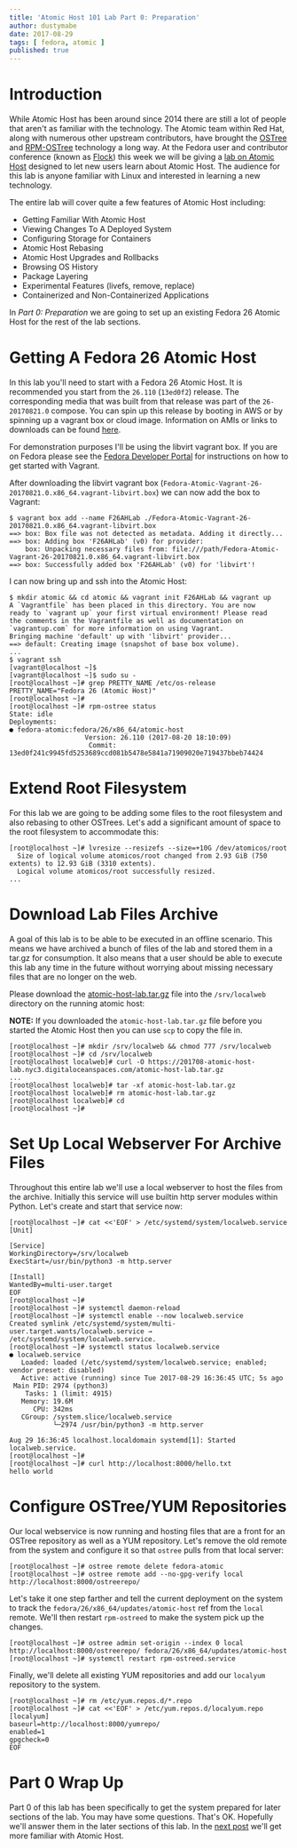 ```yaml
---
title: 'Atomic Host 101 Lab Part 0: Preparation'
author: dustymabe
date: 2017-08-29
tags: [ fedora, atomic ]
published: true
---
```


# Introduction

While Atomic Host has been around since 2014 there are still a lot of
people that aren't as familiar with the technology. The Atomic team
within Red Hat, along with numerous other upstream contributors, have
brought the [OSTree](https://ostree.readthedocs.io/en/latest/manual/introduction/)
and [RPM-OSTree](https://rpm-ostree.readthedocs.io/en/latest/)
technology a long way. At the Fedora user and contributor conference (known as 
[Flock](https://flocktofedora.org/)) this week we will be
giving a [lab on Atomic Host](https://flock2017.sched.com/event/Bm97/atomic-host-101)
designed to let new users learn about
Atomic Host. The audience for this lab is anyone familiar with Linux
and interested in learning a new technology.

The entire lab will cover quite a few features of Atomic Host
including:

- Getting Familiar With Atomic Host
- Viewing Changes To A Deployed System
- Configuring Storage for Containers
- Atomic Host Rebasing 
- Atomic Host Upgrades and Rollbacks
- Browsing OS History
- Package Layering
- Experimental Features (livefs, remove, replace)
- Containerized and Non-Containerized Applications

In *Part 0: Preparation* we are going to set up an existing Fedora 26
Atomic Host for the rest of the lab sections.


# Getting A Fedora 26 Atomic Host

In this lab you'll need to start with a Fedora 26 Atomic Host. It is
recommended you start from the `26.110` (`13ed0f2`) release. The
corresponding media that was built from that release was part of
the `26-20170821.0` compose. You can spin up this release by booting 
in AWS or by spinning up a vagrant box or cloud image. Information on
AMIs or links to downloads can be found [here](/2017-08-29/imageinfo.txt).

For demonstration purposes I'll be using the libvirt vagrant box. If
you are on Fedora please see the [Fedora Developer Portal](https://developer.fedoraproject.org/tools/vagrant/about.html)
for instructions on how to get started with Vagrant.

After downloading the libvirt vagrant box
(`Fedora-Atomic-Vagrant-26-20170821.0.x86_64.vagrant-libvirt.box`)
we can now add the box to Vagrant: 

```nohighlight
$ vagrant box add --name F26AHLab ./Fedora-Atomic-Vagrant-26-20170821.0.x86_64.vagrant-libvirt.box
==> box: Box file was not detected as metadata. Adding it directly...
==> box: Adding box 'F26AHLab' (v0) for provider:
    box: Unpacking necessary files from: file:///path/Fedora-Atomic-Vagrant-26-20170821.0.x86_64.vagrant-libvirt.box
==> box: Successfully added box 'F26AHLab' (v0) for 'libvirt'!
```

I can now bring up and ssh into the Atomic Host:

```nohighlight
$ mkdir atomic && cd atomic && vagrant init F26AHLab && vagrant up
A `Vagrantfile` has been placed in this directory. You are now
ready to `vagrant up` your first virtual environment! Please read
the comments in the Vagrantfile as well as documentation on
`vagrantup.com` for more information on using Vagrant.
Bringing machine 'default' up with 'libvirt' provider...
==> default: Creating image (snapshot of base box volume).
...
$ vagrant ssh
[vagrant@localhost ~]$
[vagrant@localhost ~]$ sudo su -
[root@localhost ~]# grep PRETTY_NAME /etc/os-release
PRETTY_NAME="Fedora 26 (Atomic Host)"
[root@localhost ~]#
[root@localhost ~]# rpm-ostree status
State: idle
Deployments:
● fedora-atomic:fedora/26/x86_64/atomic-host
                   Version: 26.110 (2017-08-20 18:10:09)
                    Commit: 13ed0f241c9945fd5253689ccd081b5478e5841a71909020e719437bbeb74424
```


# Extend Root Filesystem

For this lab we are going to be adding some files to the root
filesystem and also rebasing to other OSTrees. Let's add a significant
amount of space to the root filesystem to accommodate this:

```nohighlight
[root@localhost ~]# lvresize --resizefs --size=+10G /dev/atomicos/root
  Size of logical volume atomicos/root changed from 2.93 GiB (750 extents) to 12.93 GiB (3310 extents).
  Logical volume atomicos/root successfully resized.
...
``` 

# Download Lab Files Archive

A goal of this lab is to be able to be executed in an offline
scenario. This means we have archived a bunch of files of the lab
and stored them in a tar.gz for consumption. It also means that a
user should be able to execute this lab any time in the future without
worrying about missing necessary files that are no longer on the web.

Please download the [atomic-host-lab.tar.gz](https://201708-atomic-host-lab.nyc3.digitaloceanspaces.com/atomic-host-lab.tar.gz)
file into the `/srv/localweb` directory on the running atomic host:

**NOTE:** If you downloaded the `atomic-host-lab.tar.gz` file before
          you started the Atomic Host then you can use `scp` to copy
          the file in.

```nohighlight
[root@localhost ~]# mkdir /srv/localweb && chmod 777 /srv/localweb
[root@localhost ~]# cd /srv/localweb
[root@localhost localweb]# curl -O https://201708-atomic-host-lab.nyc3.digitaloceanspaces.com/atomic-host-lab.tar.gz
...
[root@localhost localweb]# tar -xf atomic-host-lab.tar.gz
[root@localhost localweb]# rm atomic-host-lab.tar.gz
[root@localhost localweb]# cd
[root@localhost ~]#
```

# Set Up Local Webserver For Archive Files

Throughout this entire lab we'll use a local webserver to host
the files from the archive. Initially this service will use builtin
http server modules within Python. Let's create and start that
service now:


```nohighlight
[root@localhost ~]# cat <<'EOF' > /etc/systemd/system/localweb.service
[Unit]

[Service]
WorkingDirectory=/srv/localweb
ExecStart=/usr/bin/python3 -m http.server

[Install]
WantedBy=multi-user.target
EOF
[root@localhost ~]#
[root@localhost ~]# systemctl daemon-reload
[root@localhost ~]# systemctl enable --now localweb.service
Created symlink /etc/systemd/system/multi-user.target.wants/localweb.service → /etc/systemd/system/localweb.service.
[root@localhost ~]# systemctl status localweb.service
● localweb.service
   Loaded: loaded (/etc/systemd/system/localweb.service; enabled; vendor preset: disabled)
   Active: active (running) since Tue 2017-08-29 16:36:45 UTC; 5s ago
 Main PID: 2974 (python3)
    Tasks: 1 (limit: 4915)
   Memory: 19.6M
      CPU: 342ms
   CGroup: /system.slice/localweb.service
           └─2974 /usr/bin/python3 -m http.server

Aug 29 16:36:45 localhost.localdomain systemd[1]: Started localweb.service.
[root@localhost ~]#
[root@localhost ~]# curl http://localhost:8000/hello.txt
hello world
```


# Configure OSTree/YUM Repositories

Our local webservice is now running and hosting files that
are a front for an OSTree repository as well as a YUM repository.
Let's remove the old remote from the system and configure it so
that `ostree` pulls from that local server:


```nohighlight
[root@localhost ~]# ostree remote delete fedora-atomic
[root@localhost ~]# ostree remote add --no-gpg-verify local http://localhost:8000/ostreerepo/
```

Let's take it one step farther and tell the current deployment
on the system to track the `fedora/26/x86_64/updates/atomic-host` 
ref from the `local` remote. We'll then restart `rpm-ostreed` to
make the system pick up the changes.

```nohighlight
[root@localhost ~]# ostree admin set-origin --index 0 local http://localhost:8000/ostreerepo/ fedora/26/x86_64/updates/atomic-host
[root@localhost ~]# systemctl restart rpm-ostreed.service
```

Finally, we'll delete all existing YUM repositories and add our
`localyum` repository to the system.

```nohighlight
[root@localhost ~]# rm /etc/yum.repos.d/*.repo
[root@localhost ~]# cat <<'EOF' > /etc/yum.repos.d/localyum.repo
[localyum]
baseurl=http://localhost:8000/yumrepo/
enabled=1
gpgcheck=0
EOF
```

# Part 0 Wrap Up

Part 0 of this lab has been specifically to get the system prepared
for later sections of the lab. You may have some questions. That's OK.
Hopefully we'll answer them in the later sections of this lab. In the
[next post](/2017/08/30/atomic-host-101-lab-part-1-getting-familiar/)
we'll get more familiar with Atomic Host.
